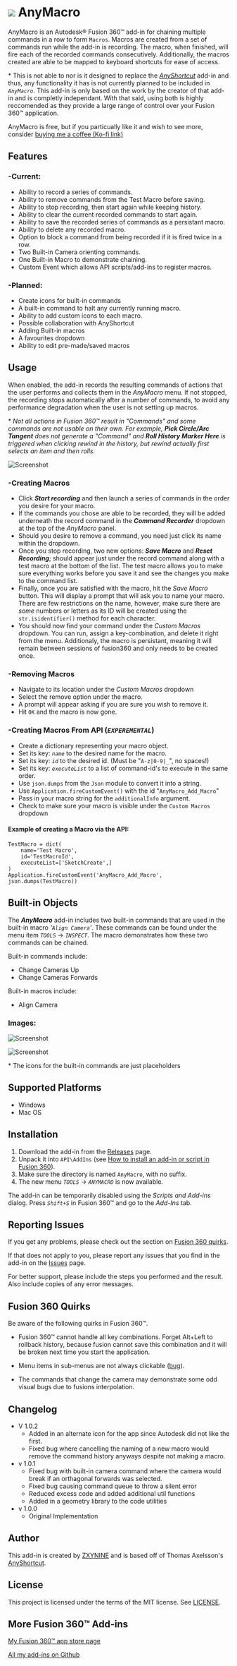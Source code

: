 # ![](resources/AnyMacroIcon/AnyMacroIcon.png) AnyMacro

AnyMacro is an Autodesk® Fusion 360™ add-in for chaining multiple commands in a row to form `Macros`. Macros are created from a set of commands run while the add-in is recording. The macro, when finished, will fire each of the recorded commands consecutively. Additionally, the macros created are able to be mapped to keyboard shortcuts for ease of access.

\* This is not able to nor is it designed to replace the *[AnyShortcut](https://github.com/thomasa88/AnyShortcut)* add-in and thus, any functionality it has is not currently planned to be included in *`AnyMacro`*. This add-in is only based on the work by the creator of that add-in and is completly independant. With that said, using both is highly reccomended as they provide a large range of control over your Fusion 360™ application.

AnyMacro is free, but if you particually like it and wish to see more, consider [buying me a coffee (Ko-fi link)](ko-fi.com/zxynine)

## Features

### -Current:
* Ability to record a series of commands.
* Ability to remove commands from the Test Macro before saving.
* Ability to stop recording, then start again while keeping history.
* Ability to clear the current recorded commands to start again.
* Ability to save the recorded series of commands as a persistant macro.
* Ability to delete any recorded macro.
* Option to block a command from being recorded if it is fired twice in a row.
* Two Built-in Camera orienting commands.
* One Built-in Macro to demonstrate chaining.
* Custom Event which allows API scripts/add-ins to register macros.

### -Planned:
* Create icons for built-in commands
* A built-in command to halt any currently running macro.
* Ability to add custom icons to each macro.
* Possible collaboration with AnyShortcut
* Adding Built-in macros
* A favourites dropdown
* Ability to edit pre-made/saved macros




## Usage
When enabled, the add-in records the resulting commands of actions that the user performs and collects them in the *AnyMacro* menu. If not stopped, the recording stops automatically after a number of commands, to avoid any performance degradation when the user is not setting up macros.

\* *Not all actions in Fusion 360™ result in "Commands" and some commands are not usable on their own. For example, **Pick Circle/Arc Tangent** does not generate a "Command" and **Roll History Marker Here** is triggered when clicking rewind in the history, but rewind actually first selects an item and then rolls.*

![Screenshot](tracking_screenshot.png)

### -Creating Macros
* Click ***Start recording*** and then launch a series of commands in the order you desire for your macro.
* If the commands you chose are able to be recorded, they will be added underneath the record command in the ***Command Recorder*** dropdown at the top of the *AnyMacro* panel.
* Should you desire to remove a command, you need just click its name within the dropdown.
* Once you stop recording, two new options: ***Save Macro*** and ***Reset Recording***; should appear just under the record command along with a test macro at the bottom of the list. The test macro allows you to make sure everything works before you save it and see the changes you make to the command list.
* Finally, once you are satisfied with the macro, hit the *Save Macro* button. This will display a prompt that will ask you to name your macro. There are few restrictions on the name, however, make sure there are *some* numbers or letters as its ID will be created using the `str.isidentifier()` method for each character.
* You should now find your command under the *Custom Macros* dropdown. You can run, assign a key-combination, and delete it right from the menu. Additionaly, the macro is persistant, meaning it will remain between sessions of fusion360 and only needs to be created once.

### -Removing Macros
* Navigate to its location under the *Custom Macros* dropdown
* Select the remove option under the macro. 
* A prompt will appear asking if you are sure you wish to remove it.
* Hit `OK` and the macro is now gone.

### -Creating Macros From API   (***`EXPEREMENTAL`***)
* Create a dictionary representing your macro object.
* Set its key: *`name`* to the desired name for the macro.
* Set its key: *`id`* to the desired id. (Must be "`A-z|0-9|_`", no spaces!)
* Set its key: *`executeList`* to a list of command-id's to execute in the same order.
* Use `json.dumps` from the `Json` module to convert it into a string.
* Use `Application.fireCustomEvent()` with the id "`AnyMacro_Add_Macro`"
* Pass in your macro string for the `additionalInfo` argument.
* Check to make sure your macro is visible under the `Custom Macros` dropdown

#### Example of creating a Macro via the API:
	TestMacro = dict(
		name='Test Macro', 
		id='TestMacroId',
		executeList=['SketchCreate',]
	)
	Application.fireCustomEvent('AnyMacro_Add_Macro', json.dumps(TestMacro))

## Built-in Objects
The ***AnyMacro*** add-in includes two built-in commands that are used in the built-in macro *'`Align Camera`'*. These commands can be found under the menu item *`TOOLS`* -> *`INSPECT`*. The macro demonstrates how these two commands can be chained.

Built-in commands include:
 * Change Cameras Up
 * Change Cameras Forwards

Built-in macros include:
 * Align Camera

### Images:

![Screenshot](builtin_macro_screenshot.png) 

![Screenshot](builtin_commands_screenshot.png)

\* The icons for the built-in commands are just placeholders

## Supported Platforms
  * Windows
  * Mac OS

## Installation
1. Download the add-in from the [Releases](https://github.com/zxynine/AnyMacro/releases) page.
2. Unpack it into `API\AddIns` (see [How to install an add-in or script in Fusion 360](https://knowledge.autodesk.com/support/fusion-360/troubleshooting/caas/sfdcarticles/sfdcarticles/How-to-install-an-ADD-IN-and-Script-in-Fusion-360.html)).
3. Make sure the directory is named `AnyMacro`, with no suffix.
4. The new menu *`TOOLS`* -> *`ANYMACRO`* is now available.

The add-in can be temporarily disabled using the *Scripts and Add-ins* dialog. Press *`Shift+S`* in Fusion 360™ and go to the *Add-Ins* tab.

## Reporting Issues
If you get any problems, please check out the section on [Fusion 360 quirks](##fusion-360-quirks).

If that does not apply to you, please report any issues that you find in the add-in on the [Issues](https://github.com/zxynine/AnyMacro/issues) page.

For better support, please include the steps you performed and the result. Also include copies of any error messages.

## Fusion 360 Quirks
Be aware of the following quirks in Fusion 360™.

* Fusion 360™ cannot handle all key combinations. Forget Alt+Left to rollback history, because fusion cannot save this combination and it will be broken next time you start the application.

* Menu items in sub-menus are not always clickable ([bug](https://forums.autodesk.com/t5/fusion-360-api-and-scripts/api-bug-cannot-click-menu-items-in-nested-dropdown/td-p/9669144)).

* The commands that change the camera may demonstrate some odd visual bugs due to fusions interpolation.

## Changelog
* V 1.0.2
  * Added in an alternate icon for the app since Autodesk did not like the first.
  * Fixed bug where cancelling the naming of a new macro would remove the command history anyways despite not making a macro.
* v 1.0.1
  * Fixed bug with built-in camera command where the camera would break if an orthagonal forwards was selected. 
  * Fixed bug causing command queue to throw a silent error
  * Reduced excess code and added additional util functions
  * Added in a geometry library to the code utilities
* v 1.0.0
  * Original Implementation 

## Author
This add-in is created by [ZXYNINE](https://github.com/Zxynine) and is based off of Thomas Axelsson's [AnyShortcut](https://github.com/thomasa88/AnyShortcut).

## License
This project is licensed under the terms of the MIT license. See [LICENSE](LICENSE).

## More Fusion 360™ Add-ins
[My Fusion 360™ app store page](https://apps.autodesk.com/en/Publisher/PublisherHomepage?ID=EFHWLR46R29G)

[All my add-ins on Github](https://github.com/Zxynine?tab=repositories)
